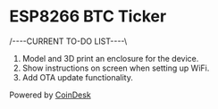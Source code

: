 # ESP8266 BTC Ticker

/----CURRENT TO-DO LIST----\

1. Model and 3D print an enclosure for the device.
2. Show instructions on screen when setting up WiFi.
3. Add OTA update functionality.


Powered by <a href="https://coindesk.com/price/bitcoin"> CoinDesk </a>
